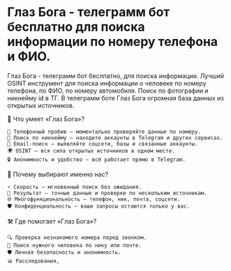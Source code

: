 # Глаз Бога - телеграмм бот бесплатно для поиска информации по номеру телефона и ФИО.
Глаз Бога - телеграмм бот беслпатно, для поиска информации. Лучший OSINT инструмент для поиска информации о человеке по номеру телефона, по ФИО, по номеру автомобиля. Поиск по фотографии и никнейму id в ТГ. В телеграмм боте Глаз Бога огромная база данных из открытых источников.

🔎 Что умеет «Глаз Бога»?

    📱 Телефонный пробив — моментально проверяйте данные по номеру.
    👤 Поиск по никнейму — находите аккаунты в Telegram и других сервисах.
    📧 Email-поиск — выявляйте соцсети, базы и связанные аккаунты.
    🌍 OSINT — вся сила открытых источников в одном месте.
    🔒 Анонимность и удобство — всё работает прямо в Telegram.

🚀 Почему выбирают именно нас?

    ⚡ Скорость — мгновенный поиск без ожидания.
    🎯 Результат — точные данные и проверки по нескольким источникам.
    🌐 Многофункциональность — телефон, ник, почта, соцсети.
    🛡 Конфиденциальность — ваши запросы остаются только у вас.

🛠 Где помогает «Глаз Бога»?

    🔍 Проверка незнакомого номера перед звонком.
    👥 Поиск нужного человека по нику или почте.
    🛡 Личная безопасность и анонимность.
    📊 Расследования,

